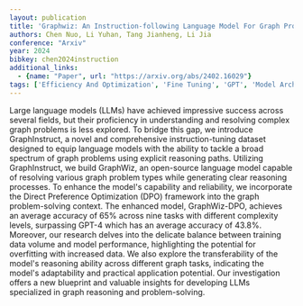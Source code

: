 ```yaml
---
layout: publication
title: 'Graphwiz: An Instruction-following Language Model For Graph Problems'
authors: Chen Nuo, Li Yuhan, Tang Jianheng, Li Jia
conference: "Arxiv"
year: 2024
bibkey: chen2024instruction
additional_links:
  - {name: "Paper", url: "https://arxiv.org/abs/2402.16029"}
tags: ['Efficiency And Optimization', 'Fine Tuning', 'GPT', 'Model Architecture', 'RAG', 'Reinforcement Learning', 'Tools', 'Training Techniques', 'Uncategorized']
---
```

Large language models (LLMs) have achieved impressive success across several
fields, but their proficiency in understanding and resolving complex graph
problems is less explored. To bridge this gap, we introduce GraphInstruct, a
novel and comprehensive instruction-tuning dataset designed to equip language
models with the ability to tackle a broad spectrum of graph problems using
explicit reasoning paths. Utilizing GraphInstruct, we build GraphWiz, an
open-source language model capable of resolving various graph problem types
while generating clear reasoning processes. To enhance the model's capability
and reliability, we incorporate the Direct Preference Optimization (DPO)
framework into the graph problem-solving context. The enhanced model,
GraphWiz-DPO, achieves an average accuracy of 65% across nine tasks with
different complexity levels, surpassing GPT-4 which has an average accuracy of
43.8%. Moreover, our research delves into the delicate balance between training
data volume and model performance, highlighting the potential for overfitting
with increased data. We also explore the transferability of the model's
reasoning ability across different graph tasks, indicating the model's
adaptability and practical application potential. Our investigation offers a
new blueprint and valuable insights for developing LLMs specialized in graph
reasoning and problem-solving.
